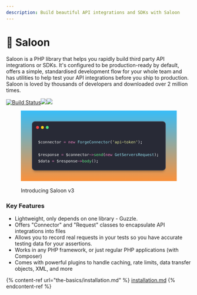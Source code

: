 ```yaml
---
description: Build beautiful API integrations and SDKs with Saloon
---
```


# 🤠 Saloon

Saloon is a PHP library that helps you rapidly build third party API integrations or SDKs. It's configured to be production-ready by default, offers a simple, standardised development flow for your whole team and has utilities to help test your API integrations before you ship to production. Saloon is loved by thousands of developers and downloaded over 2 million times.

[![Build Status](https://github.com/saloonphp/saloon/actions/workflows/tests.yml/badge.svg)](https://img.shields.io/github/actions/workflow/status/saloonphp/saloon/tests.yml?label=tests)![](https://img.shields.io/packagist/dm/saloonphp/saloon)![](https://img.shields.io/github/stars/saloonphp/saloon)

<figure><img src=".gitbook/assets/Introducing Saloon v3.png" alt=""><figcaption><p>Introducing Saloon v3</p></figcaption></figure>

### Key Features

* Lightweight, only depends on one library - Guzzle.
* Offers "Connector" and "Request" classes to encapsulate API integrations into files
* Allows you to record real requests in your tests so you have accurate testing data for your assertions.
* Works in any PHP framework, or just regular PHP applications (with Composer)
* Comes with powerful plugins to handle caching, rate limits, data transfer objects, XML, and more

{% content-ref url="the-basics/installation.md" %}
[installation.md](the-basics/installation.md)
{% endcontent-ref %}

